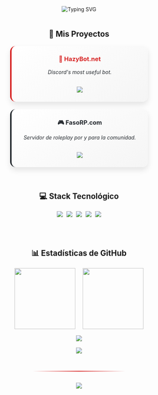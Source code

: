 <div align="center">

<!-- Logo animado con efecto de escritura -->
<img src="https://readme-typing-svg.herokuapp.com?font=Fira+Code&size=30&duration=4000&pause=1000&color=D72323&center=true&vCenter=true&width=435&lines=Hi+there%2C+I'm+Adrian+👋;Full-Stack+Developer;FiveM+Specialist" alt="Typing SVG" />

<br>
<br>

<!-- Tarjetas de proyectos con efecto hover -->
<h2>🚀 Mis Proyectos</h2>

<div style="display: flex; justify-content: center; flex-wrap: wrap; gap: 20px; margin-top: 20px;">
  <!-- Tarjeta HazyBot -->
  <div style="background: linear-gradient(145deg, #ffffff, #f5f5f5); border-radius: 15px; padding: 25px; width: 320px; box-shadow: 0 8px 16px rgba(0,0,0,0.1); transition: all 0.3s ease; border-left: 4px solid #D72323;">
    <a href="https://hazybot.net" style="text-decoration: none;">
      <h3 style="color: #D72323; margin-top: 0;">🤖 HazyBot.net</h3>
    </a>
    <p style="color: #24292E;"><i>Discord's most useful bot.</i></p>
    <br>
    <a href="https://hazybot.net" target="_blank">
      <img src="https://img.shields.io/badge/FOUNDER_@_HAZYBOT.NET-D72323?style=for-the-badge&logo=discord&logoColor=white">
    </a>
  </div>

  <!-- Tarjeta FasoRP -->
  <div style="background: linear-gradient(145deg, #ffffff, #f5f5f5); border-radius: 15px; padding: 25px; width: 320px; box-shadow: 0 8px 16px rgba(0,0,0,0.1); transition: all 0.3s ease; border-left: 4px solid #24292E;">
    <a href="https://fasorp.com" style="text-decoration: none;">
      <h3 style="color: #24292E; margin-top: 0;">🎮 FasoRP.com</h3>
    </a>
    <p style="color: #24292E;"><i>Servidor de roleplay por y para la comunidad.</i></p>
    <br>
    <a href="https://fasorp.com" target="_blank">
      <img src="https://img.shields.io/badge/FOUNDER_@_FASORP.COM-24292E?style=for-the-badge&logo=fivem&logoColor=white">
    </a>
  </div>
</div>

<br>
<br>

<!-- Tecnologías con animación -->
<h2>💻 Stack Tecnológico</h2>

<div style="display: flex; justify-content: center; flex-wrap: wrap; gap: 10px; margin: 20px 0;">
  <img src="https://img.shields.io/badge/JavaScript-24292E?style=for-the-badge&logo=javascript&logoColor=F7DF1E" />
  <img src="https://img.shields.io/badge/Node.js-24292E?style=for-the-badge&logo=node.js&logoColor=339933" />
  <img src="https://img.shields.io/badge/Python-24292E?style=for-the-badge&logo=python&logoColor=3776AB" />
  <img src="https://img.shields.io/badge/C++-24292E?style=for-the-badge&logo=cplusplus&logoColor=00599C" />
  <img src="https://img.shields.io/badge/Lua-24292E?style=for-the-badge&logo=lua&logoColor=2C2D72" />
</div>

<br>
<br>

<!-- Estadísticas con diseño mejorado -->
<h2>📊 Estadísticas de GitHub</h2>

<div style="display: flex; justify-content: center; flex-wrap: wrap; gap: 20px; margin-top: 20px;">
  <img src="https://github-readme-stats.vercel.app/api?username=4drixn&show_icons=true&hide_border=true&bg_color=00000000&title_color=D72323&icon_color=D72323&text_color=24292E&count_private=true" height="165" />
  
  <img src="https://github-readme-stats.vercel.app/api/top-langs/?username=4drixn&layout=compact&hide_border=true&bg_color=00000000&title_color=D72323&text_color=24292E" height="165" />
</div>

<br>

<div style="display: flex; justify-content: center;">
  <img src="https://github-readme-streak-stats.herokuapp.com/?user=4drixn&hide_border=true&background=00000000&stroke=D72323&ring=D72323&fire=D72323&currStreakLabel=24292E&sideLabels=24292E&dates=24292E&sideNums=D72323&currStreakNum=D72323" />
</div>

<br>

<div style="display: flex; justify-content: center;">
  <img src="https://github-profile-trophy.vercel.app/?username=4drixn&theme=flat&no-frame=true&no-bg=true&margin-w=4&row=1&column=7" />
</div>

<br>

<!-- Separador estilizado -->
<div style="height: 2px; width: 50%; background: linear-gradient(90deg, transparent, #D72323, transparent); margin: 30px auto;"></div>

<!-- Contador de visitas -->
<div style="display: flex; justify-content: center;">
  <img src="https://komarev.com/ghpvc/?username=4drixn&style=flat-square&color=D72323" />
</div>

</div>

<!-- Efectos de animación con CSS -->
<style>
  div[style*="background: linear-gradient(145deg"]:hover {
    transform: translateY(-5px);
    box-shadow: 0 12px 20px rgba(0,0,0,0.15);
  }
  
  img[src*="github-readme-stats"]:hover, 
  img[src*="github-readme-streak-stats"]:hover,
  img[src*="github-profile-trophy"]:hover {
    opacity: 0.9;
    transform: scale(1.02);
    transition: transform 0.3s ease;
  }
</style>
